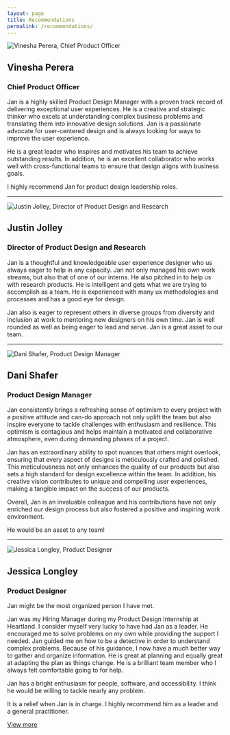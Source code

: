 ```yaml
---
layout: page
title: Recommendations
permalink: /recommendations/
---
```

<main class="main">
    <section class="recommendation">
        <div class="rec-meta">
            <img src="{{ site.baseurl }}/images/vinesha.webp" alt="Vinesha Perera, Chief Product Officer" class="headshot">
            <h2 class="h2">Vinesha Perera</h2>
            <h3 class="h3">Chief Product Officer</h3>
        </div>
        <div class="description">
            <p class="p">Jan is a highly skilled Product Design Manager with a proven track record of delivering exceptional user experiences. He is a creative and strategic thinker who excels at understanding complex business problems and translating them into innovative design solutions. Jan is a passionate advocate for user-centered design and is always looking for ways to improve the user experience.</p>
            <p class="p">He is a great leader who inspires and motivates his team to achieve outstanding results. In addition, he is an excellent collaborator who works well with cross-functional teams to ensure that design aligns with business goals.</p>
            <p class="p">I highly recommend Jan for product design leadership roles.</p>
        </div>
    </section>
    <hr class="hr">
    <section class="recommendation">
        <div class="rec-meta">
            <img src="{{ site.baseurl }}/images/justin.webp" alt="Justin Jolley, Director of Product Design and Research" class="headshot">
            <h2 class="h2">Justin Jolley</h2>
            <h3 class="h3">Director of Product Design and Research</h3>
        </div>
        <div class="description">
            <p class="p">Jan is a thoughtful and knowledgeable user experience designer who us always eager to help in any capacity. Jan not only managed his own work streams, but also that of one of our interns. He also pitched in to help us with research products. He is intelligent and gets what we are trying to accomplish as a team. He is experienced with many ux methodologies and processes and has a good eye for design.</p>
            <p class="p">Jan also is eager to represent others in diverse groups from diversity and inclusion at work to mentoring new designers on his own time. Jan is well rounded as well as being eager to lead and serve. Jan is a great asset to our team.</p>
        </div>
    </section>
    <hr class="hr">
    <section class="recommendation">
        <div class="rec-meta">
            <img src="{{ site.baseurl }}/images/dani.webp" alt="Dani Shafer, Product Design Manager" class="headshot">
            <h2 class="h2">Dani Shafer</h2>
            <h3 class="h3">Product Design Manager</h3>
        </div>
        <div class="description">
            <p class="p">Jan consistently brings a refreshing sense of optimism to every project with a positive attitude and can-do approach not only uplift the team but also inspire everyone to tackle challenges with enthusiasm and resilience. This optimism is contagious and helps maintain a motivated and collaborative atmosphere, even during demanding phases of a project.</p>
            <p class="p">Jan has an extraordinary ability to spot nuances that others might overlook, ensuring that every aspect of designs is meticulously crafted and polished. This meticulousness not only enhances the quality of our products but also sets a high standard for design excellence within the team. In addition, his creative vision contributes to unique and compelling user experiences, making a tangible impact on the success of our products.</p>
            <p class="p">Overall, Jan is an invaluable colleague and his contributions have not only enriched our design process but also fostered a positive and inspiring work environment.</p>
            <p class="p">He would be an asset to any team!</p>
        </div> 
    </section>
    <hr class="hr">
    <section class="recommendation">
        <div class="rec-meta">
            <img src="{{ site.baseurl }}/images/jess.webp" alt="Jessica Longley, Product Designer" class="headshot">
            <h2 class="h2">Jessica Longley</h2>
            <h3 class="h3">Product Designer</h3>
        </div>
        <div class="description">
            <p class="p">Jan might be the most organized person I have met.</p>
            <p class="p">Jan was my Hiring Manager during my Product Design Internship at Heartland. I consider myself very lucky to have had Jan as a leader. He encouraged me to solve problems on my own while providing the support I needed. Jan guided me on how to be a detective in order to understand complex problems. Because of his guidance, I now have a much better way to gather and organize information. He is great at planning and equally great at adapting the plan as things change. He is a brilliant team member who I always felt comfortable going to for help.</p>
            <p class="p">Jan has a bright enthusiasm for people, software, and accessibility. I think he would be willing to tackle nearly any problem.</p>
            <p class="p">It is a relief when Jan is in charge. I highly recommend him as a leader and a general practitioner.</p>
        </div>
    </section>
    <a class="button">
        <a class="arrow-link" href="https://www.linkedin.com/in/jmwii1981/details/recommendations/" target="_blank">View more</a>
    </a>
</main>